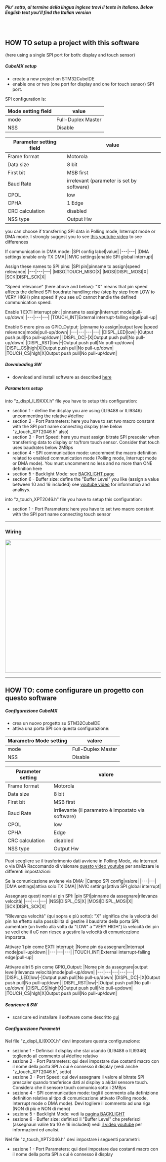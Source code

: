 _**Piu' sotto, al termine della lingua inglese trovi il testo in italiano. </i>**_
_**Below English text you'll find the Italian version</i>**_

<br>
<br>

## HOW TO setup a project with this software
(here using a single SPI port for both: display and touch sensor)


##### CubeMX setup
- create a new project on STM32CubeIDE
- enable one or two (one port for display and one for touch sensor) SPI port.  

SPI configuration is:

|Mode setting field|value|
|---|---|
|mode|Full-Duplex Master|
|NSS|Disable|
  
|Parameter setting field|value|
|---|---|
|Frame format|Motorola|
|Data size|8 bit|
|First bit|MSB first|	
|Baud Rate| irrelevant (parameter is set by software)|
|CPOL|low|
|CPHA|1 Edge|
|CRC calculation|disabled|
|NSS type|Output Hw|

you can choose if transferring SPI data in Polling mode, Interrupt mode or DMA mode.
I strongly suggest you to see [this youtube video](https://youtu.be/oWx1-WmTwag) to see differences 

If communication in DMA mode:
|SPI config label|value|
|---|---|
|DMA settings|enable only TX DMA|
|NVIC settings|enable SPI global interrupt|

Assign these names to SPI pins:
|SPI pin|pinname to assign|speed relevance|
|---|---|---|
|MISO|TOUCH_MISO|X|
|MOSI|DISPL_MOSI|X|
|SCK|DISPL_SCK|X|

"Speed relevance" (here above and below): "X" means that pin speed affects the defined SPI boudrate handling: rise (step by step from LOW to VERY HIGH) pins speed if you see uC cannot handle the defined communication speed.

Enable 1 EXTI interrupt pin:
|pinname to assign|Interrupt mode|pull-up/down|
|---|---|---|
|TOUCH_INT|External interrupt-falling edge|pull-up|

Enable 5 more pins as GPIO_Output:
|pinname to assign|output level|speed relevance|mode|pull-up/down|
|---|---|---|---|
|DISPL_LED|low|-|Output push pull|No pull-up/down|
|DISPL_DC|-|X|Output push pull|No pull-up/down|
|DISPL_RST|low|-|Output push pull|No pull-up/down|
|DISPL_CS|high|X|Output push pull|No pull-up/down|
|TOUCH_CS|hlgh|X|Output push pull|No pull-up/down|


##### Downloading SW
- download and install software as described [here](../SOURCE)

##### Parameters setup
into "z_displ_ILI9XXX.h" file you have to setup this configuration:
- section 1 - define the display you are using (ILI9488 or ILI9346) uncommenting the relative #define
- section 2 - Port Parameters: here you have to set two macro constant with the SPI port name connecting display (see below "z_touch_XPT2046.h" also)
- section 3 - Port Speed: here you must assign bitrate SPI prescaler when transferring data to display or to/from touch sensor. Consider that touch uses baudrates  below 2MBps 
- section 4 - SPI communication mode: uncomment the macro definition related to enabled communication mode (Polling mode, Interrupt mode or DMA mode). You must uncomment no less and no more than ONE definition here
- section 5 - Backlight Mode: see [BACKLIGHT page](../BACKLIGHT)  
- section 6 - Buffer size: define the "Buffer Level" you like (assign a value between 10 and 16 included) see [youtube video](../BACKLIGHT) for information and analisys.  

into "z_touch_XPT2046.h" file you have to setup this configuration:
- section 1 - Port Parameters: here you have to set two macro constant with the SPI port name connecting touch sensor

---


### Wiring

<img src="https://github.com/maudeve-it/ILI9XXX-XPT2046-STM32/blob/main/HOWTO/wiring.png" width="540" height="429">


---
## HOW TO: come configurare un progetto con questo software


##### Configurazione CubeMX
- crea un nuovo progetto su STM32CubeIDE
- attiva una porta SPI con questa configurazione:

|Marametro Mode setting|valore|
|---|---|
|mode|Full-Duplex Master|
|NSS|Disable|
 
|Parameter setting|valore|
|---|---|
|Frame format|Motorola|
|Data size|8 bit|
|First bit|MSB first|	
|Baud Rate| irrilevante (il parametro è impostato via software)|
|CPOL|low|
|CPHA|Edge|
|CRC calculation|disabled|
|NSS type|Output Hw|

Puoi scegliere se il trasferimento dati avviene in Polling Mode, via Interrupt o via DMA
Raccomando di visionare [questo video youtube](https://youtu.be/oWx1-WmTwag) per analizzare le differenti impostazioni 

Se la comunicazione avviene via DMA:
|Campo SPI config|valore|
|---|---|
|DMA settings|attiva solo TX DMA|
|NVIC settings|attiva SPI global interrupt|

Assegnare questi nomi ai pin SPI:
|pin SPI|pinname da assegnare|rilevanza velocità|
|---|---|---|
|NSS|DISPL_CS|X|
|MOSI|DISPL_MOSI|X|
|SCK|DISPL_SCK|X|

"Rilevanza velocità" (qui sopra e più sotto): "X" significa che la velocità del pin ha effetto sulla possibilità di gestire il baudrate della porta SPI: aumentare (un livello alla volta da "LOW" a "VERY HIGH") la velocità dei pin se vedi che il uC non riesce a gestire la velocità di comunicezione impostata. 

Attivare 1 pin come EXTI interrupt:
|Nome pin da assegnare|Interrupt mode|pull-up/down|
|---|---|---|
|TOUCH_INT|External interrupt-falling edge|pull-up|

Attivare altri 5 pin come GPIO_Output:
|Nome pin da assegnare|output level|rilevanza velocità|mode|pull-up/down|
|---|---|---|---|---|
|DISPL_LED|low|-|Output push pull|No pull-up/down|
|DISPL_DC|-|X|Output push pull|No pull-up/down|
|DISPL_RST|low|-|Output push pull|No pull-up/down|
|DISPL_CS|high|X|Output push pull|No pull-updown|
|TOUCH_CS|hlgh|X|Output push pull|No pull-up/down|


##### Scaricare il SW
- scaricare ed installare il software come descritto [qui](../SOURCE)


##### Configurazione Parametri

Nel file "z_displ_ILI9XXX.h" devi impostare questa configurazione:
- sezione 1 - Definisci il display che stai usando (ILI9488 o ILI9346) togliendo ail commento al #define relativo
- sezione 2 - Port Parameters: qui devi impostare due costanti macro con il nome della porta SPI a cui è connesso il display (vedi anche "z_touch_XPT2046.h", sotto)
- sezione 3 - Port Speed: qui devi assegnare il valore al bitrate SPI prescaler quando trasferisce dati al display o al/dal sensore touch. Considera che il sensore touch comunica sotto i 2MBps 
- sezione 4 - SPI communication mode: togli il commento alla definizione definition relativa al tipo di comunicazione attivato (Polling moode, Interrupt mode o DMA mode). Devi togliere il commento ad una riga (NON di più e NON di meno) 
- sezione 5 - Backlight Mode: vedi la [pagina BACKLIGHT](../BACKLIGHT)  
- sezione 6 - Buffer size: definisci il "Buffer Level" che preferisci (assegnaun valire tra 10 e 16 included) vedi [il video youtube](https://youtu.be/oWx1-WmTwag) per informazioni ed analisi.  

Nel file "z_touch_XPT2046.h" devi impostare i seguenti parametri:
- sezione 1 - Port Parameters: qui devi impostare due costanti macro con il nome della porta SPI a cui è connesso il display 


